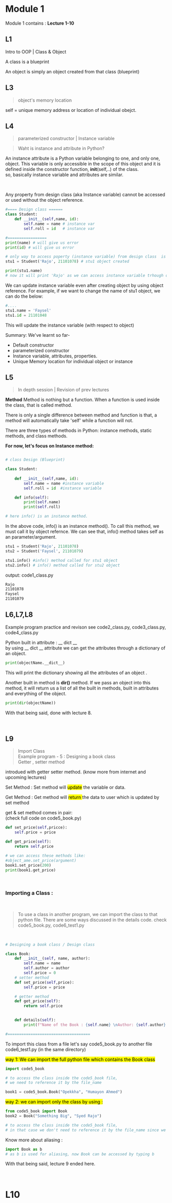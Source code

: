 # Module 1 
Module 1 contains : 
**Lecture 1-10**

## L1

Intro to OOP | Class & Object

A class is a blueprint

An object is simply an object created from that class (blueprint)




## L3

>object's memory location

self = unique memory address or location of individual obejct.





## L4
> parameterized constructor | Instance variable


> Waht is instance and attribute in Python?  

An instance attribute is a Python variable belonging to one, and only one, object. This variable is only accessible in the scope of this object and it is defined inside the constructor function, __init__(self,..) of the class.  
so, basically instance variable and attributes are similar.

<br>

Any property from design class (aka Instance variable) cannot be accessed or used without the object reference. 

```py
#==== Design class ======
class Student: 
    def __init__(self,name, id):
        self.name = name # instance var
        self.roll = id   # instance var

#=================
print(name) # will give us error
print(id) # will give us error

# only way to access poperty (instance variable) from design class  is through object reference.
stu1 = Student('Rajo', 21101078) # stu1 object created

print(stu1.name)
# now it will print 'Rajo' as we can access instance variable trhough object reference 


```

We can update instance variable even after creating object by using object reference. 
For example, if we want to change the name of stu1 object, we can do the below:
```py
#....
stu1.name = 'Faysel'
stu1.id = 21101048

```
This will update the instance variable (with respect to object)


Summary: We've learnt so far-   
* Default constructor 
* parameterized constructor
* Instance variable, attributes, properties.
* Unique Memory location for individual object or instance


## L5
> In depth session | Revision of prev lectures

**Method**
Method is nothing but a function. When a function is used inside the class, that is called method. 

There is only a single difference between method and function is that, a method will automatically take 'self' while a function will not. 

There are three types of methods in Python: instance methods, static methods, and class methods.

**For now, let's focus on Instance method:**

```py

# class Design (Blueprint)

class Student: 
    
    def __init__(self,name, id):
        self.name = name #instance variable
        self.roll = id  #instance variable

    def info(self):
        print(self.name)
        print(self.roll)

# here info() is an instance method.
```
In the above code, info() is an instance method(). To call this method, we must call it by object refernce. We can see that, info() method takes self as an parameter/argument.

```py
stu1 = Student('Rajo', 21101078)
stu2 = Student('Faysel', 21101079)

stu1.info() #info() method called for stu1 object
stu2.info() # info() method called for stu2 object
```
output:
code1_class.py

```cmd
Rajo
21101078
Faysel
21101079
```


## L6,L7,L8
Example program practice and revison
see code2_class.py, code3_class.py, code4_class.py


Python built in attribute : 
__ dict __   
by using __ dict __ attribute we can get the attributes through a dictionary of an object.

```py
print(objectName.__dict__)
```
This will print the dictionary showing all the attributes of an object .

Another built in method is **dir()** method. 
If we pass an object into this method, it will return us a list of all the built in methods, built in attributes and everything of the object.

```py
print(dir(objectName))
```

With that being said, done with lecture 8.

<br>


## L9  
  

> Import Class   
Example program - 5 : Designing a book class  
Getter , setter method


introdued with getter setter method. (know more from internet and upcoming lectures)  

Set Method
: Set method will <mark>update</mark> the variable or data.

Get Method
: Get method will <mark> return </mark>       the data to user which is updated by set method

get & set method comes in pair:  
(check full code on code5_book.py)

```py
def set_price(self,pricce):
    self.price = price

def get_price(self):
    return self.price

# we can access these methods like: 
#object_ame.set_price(argument)
book1.set_price(200)
print(book1.get_price)
```
<br>

### Importing a Class :
<br>    

> To use a class in another program, we can import the class to that python file. There are some ways discussed in the details code. check code5_book.py, code6_test1.py  

<br>  


```py
# Designing a book class / Design class

class Book:
    def __init__(self, name, author):
        self.name = name
        self.author = author
        self.price = 0
    # setter method
    def set_price(self,price):
        self.price = price

    # getter method
    def get_price(self):
        return self.price

    
    def details(self):
        print(f"Name of the Book : {self.name} \nAuthor: {self.author} \nPrice : {self.price}$")

#====================================
```


To import this class from a file let's say code5_book.py to another file code6_test1.py (in the same directory)

<mark>way 1: We can import the full python file which contains the Book class

```py
import code5_book

# to access the class inside the code5_book file,
# we need to reference it by the file_name

book1 = code5_book.Book("Opekkha", "Humayon Ahmed")

```

<mark>way 2: we can import only the class by using :

```py
from code5_book import Book
book2 = Book("Something Big", "Syed Rajo")

# to access the class inside the code5_book file,
# in that case we don't need to reference it by the file_name since we've imported the actual class Book

```

Know more about aliasing :

```py
import Book as b
# as b is used for aliasing, now Book can be accessed by typing b 
```

With that being said, lecture 9 ended here.

<br>


# L10
